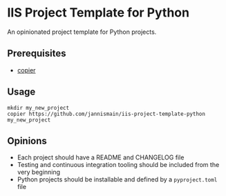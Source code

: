 # IIS Project Template for Python

An opinionated project template for Python projects.

## Prerequisites

* [copier](https://github.com/copier-org/copier)

## Usage

```console
mkdir my_new_project
copier https://github.com/jannismain/iis-project-template-python my_new_project
```

## Opinions

* Each project should have a README and CHANGELOG file
* Testing and continuous integration tooling should be included from the very beginning
* Python projects should be installable and defined by a `pyproject.toml` file
